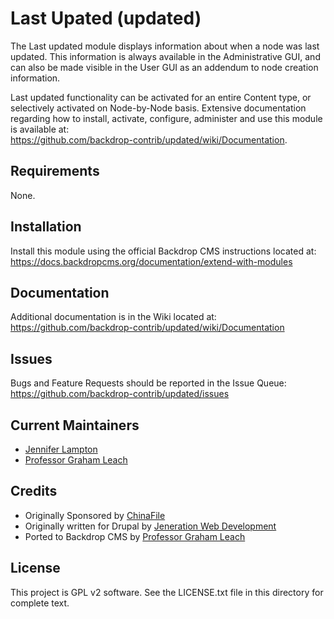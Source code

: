 Last Upated (updated)
========
The Last updated module displays information about when a node was last updated.  This information is always available in the Administrative GUI, and can also be made visible in the User GUI as an addendum to node creation information.

Last updated functionality can be activated for an entire Content type, or selectively activated on Node-by-Node basis.  Extensive documentation regarding how to install, activate, configure, administer and use this module is available at:  
https://github.com/backdrop-contrib/updated/wiki/Documentation.

Requirements
------------
None.

Installation
------------
Install this module using the official Backdrop CMS instructions located at:  
https://docs.backdropcms.org/documentation/extend-with-modules

Documentation
-------------
Additional documentation is in the Wiki located at:   
https://github.com/backdrop-contrib/updated/wiki/Documentation


Issues
------
Bugs and Feature Requests should be reported in the Issue Queue:  
https://github.com/backdrop-contrib/updated/issues


Current Maintainers
-------------------
- [Jennifer Lampton](https://github.com/jenlampton)
- [Professor Graham Leach](https://github.com/professorGram)


Credits
-------
- Originally Sponsored by [ChinaFile](http://chinafile.com/)
- Originally written for Drupal by [Jeneration Web Development](http://www.jenerationweb.com/)
- Ported to Backdrop CMS by [Professor Graham Leach](https://github.com/professorGram)


License
-------
This project is GPL v2 software.
See the LICENSE.txt file in this directory for complete text.